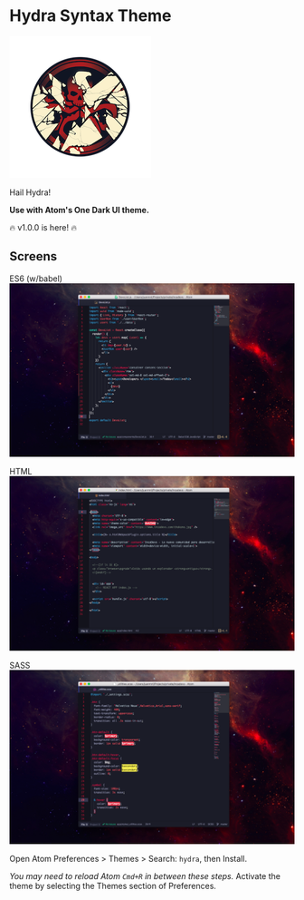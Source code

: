 # Hydra Syntax Theme
![Inspiration](./inspiration.png)

Hail Hydra!

**Use with Atom's One Dark UI theme.**

:fire: v1.0.0 is here! :fire:

## Screens

ES6 (w/babel)
![Hydra-syntax screenshot](./main.png)

HTML
![Hydra-syntax screenshot](./html.png)

SASS
![Hydra-syntax screenshot](./sass.png)

Open Atom Preferences > Themes > Search: `hydra`,
then Install.

*You may need to reload Atom `Cmd+R` in between these steps.*
Activate the theme by selecting the Themes section of Preferences.
